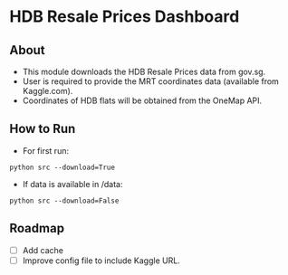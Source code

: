 # HDB Resale Prices Dashboard
## About
- This module downloads the HDB Resale Prices data from gov.sg.
- User is required to provide the MRT coordinates data (available from Kaggle.com).
- Coordinates of HDB flats will be obtained from the OneMap API.

## How to Run

- For first run:
```
python src --download=True
```

- If data is available in /data:
```
python src --download=False
```

## Roadmap
- [ ] Add cache
- [ ] Improve config file to include Kaggle URL. 